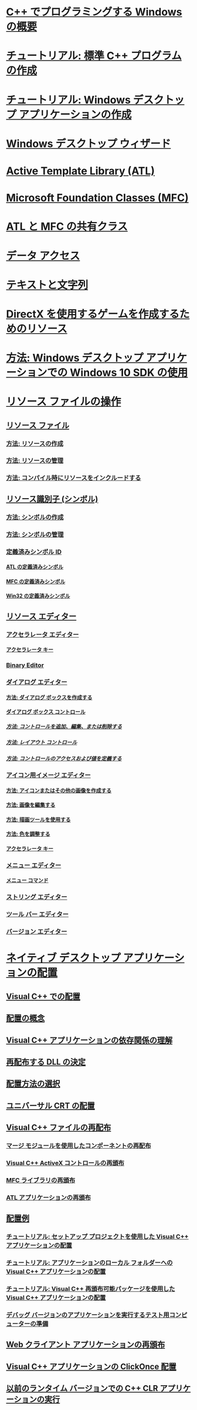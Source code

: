 # [C++ でプログラミングする Windows の概要](overview-of-windows-programming-in-cpp.md)
# [チュートリアル: 標準 C++ プログラムの作成](walkthrough-creating-a-standard-cpp-program-cpp.md)
# [チュートリアル: Windows デスクトップ アプリケーションの作成](walkthrough-creating-windows-desktop-applications-cpp.md)
# [Windows デスクトップ ウィザード](win32-application-wizard.md)
# [Active Template Library (ATL)](../atl/atl-com-desktop-components.md)
# [Microsoft Foundation Classes (MFC)](../mfc/TOC.md)
# [ATL と MFC の共有クラス](../atl-mfc-shared/TOC.md)
# [データ アクセス](../data/data-access-in-cpp.md)
# [テキストと文字列](../text/text-and-strings-in-visual-cpp.md)
# [DirectX を使用するゲームを作成するためのリソース](resources-for-creating-a-game-using-directx.md)
# [方法: Windows デスクトップ アプリケーションでの Windows 10 SDK の使用](how-to-use-the-windows-10-sdk-in-a-windows-desktop-application.md)
# [リソース ファイルの操作](working-with-resource-files.md)
## [リソース ファイル](resource-files-visual-studio.md)
### [方法: リソースの作成](how-to-create-a-resource-script-file.md)
### [方法: リソースの管理](how-to-copy-resources.md)
### [方法: コンパイル時にリソースをインクルードする](how-to-include-resources-at-compile-time.md)
## [リソース識別子 (シンボル)](symbols-resource-identifiers.md)
### [方法: シンボルの作成](creating-new-symbols.md)
### [方法: シンボルの管理](changing-a-symbol-or-symbol-name-id.md)
### [定義済みシンボル ID](predefined-symbol-ids.md)
#### [ATL の定義済みシンボル](atl-predefined-symbols.md)
#### [MFC の定義済みシンボル](mfc-predefined-symbols.md)
#### [Win32 の定義済みシンボル](win32-predefined-symbols.md)
## [リソース エディター](resource-editors.md)
### [アクセラレータ エディター](accelerator-editor.md)
#### [アクセラレータ キー](predefined-accelerator-keys.md)
### [Binary Editor](binary-editor.md)
### [ダイアログ エディター](dialog-editor.md)
#### [方法: ダイアログ ボックスを作成する](creating-a-new-dialog-box.md)
#### [ダイアログ ボックス コントロール](controls-in-dialog-boxes.md)
##### [方法: コントロールを追加、編集、または削除する](adding-editing-or-deleting-controls.md)
##### [方法: レイアウト コントロール](arrangement-of-controls-on-dialog-boxes.md)
##### [方法: コントロールのアクセスおよび値を定義する](defining-mnemonics-access-keys.md)
### [アイコン用イメージ エディター](image-editor-for-icons.md)
#### [方法: アイコンまたはその他の画像を作成する](creating-an-icon-or-other-image-image-editor-for-icons.md)
#### [方法: 画像を編集する](selecting-an-area-of-an-image-image-editor-for-icons.md)
#### [方法: 描画ツールを使用する](using-a-drawing-tool-image-editor-for-icons.md)
#### [方法: 色を調整する](working-with-color-image-editor-for-icons.md)
#### [アクセラレータ キー](accelerator-keys-image-editor-for-icons.md)
### [メニュー エディター](menu-editor.md)
#### [メニュー コマンド](menu-command-properties.md)
### [ストリング エディター](string-editor.md)
### [ツール バー エディター](toolbar-editor.md)
### [バージョン エディター](version-information-editor.md)
# [ネイティブ デスクトップ アプリケーションの配置](deploying-native-desktop-applications-visual-cpp.md)
## [Visual C++ での配置](deployment-in-visual-cpp.md)
## [配置の概念](deployment-concepts.md)
## [Visual C++ アプリケーションの依存関係の理解](understanding-the-dependencies-of-a-visual-cpp-application.md)
## [再配布する DLL の決定](determining-which-dlls-to-redistribute.md)
## [配置方法の選択](choosing-a-deployment-method.md)
## [ユニバーサル CRT の配置](universal-crt-deployment.md)
## [Visual C++ ファイルの再配布](redistributing-visual-cpp-files.md)
### [マージ モジュールを使用したコンポーネントの再配布](redistributing-components-by-using-merge-modules.md)
### [Visual C++ ActiveX コントロールの再頒布](redistributing-visual-cpp-activex-controls.md)
### [MFC ライブラリの再頒布](redistributing-the-mfc-library.md)
### [ATL アプリケーションの再頒布](redistributing-an-atl-application.md)
## [配置例](deployment-examples.md)
### [チュートリアル: セットアップ プロジェクトを使用した Visual C++ アプリケーションの配置](walkthrough-deploying-a-visual-cpp-application-by-using-a-setup-project.md)
### [チュートリアル: アプリケーションのローカル フォルダーへの Visual C++ アプリケーションの配置](walkthrough-deploying-a-visual-cpp-application-to-an-application-local-folder.md)
### [チュートリアル: Visual C++ 再頒布可能パッケージを使用した Visual C++ アプリケーションの配置](deploying-visual-cpp-application-by-using-the-vcpp-redistributable-package.md)
### [デバッグ バージョンのアプリケーションを実行するテスト用コンピューターの準備](preparing-a-test-machine-to-run-a-debug-executable.md)
## [Web クライアント アプリケーションの再頒布](redistributing-web-client-applications.md)
## [Visual C++ アプリケーションの ClickOnce 配置](clickonce-deployment-for-visual-cpp-applications.md)
## [以前のランタイム バージョンでの C++ CLR アプリケーションの実行](running-a-cpp-clr-application-on-a-previous-runtime-version.md)
